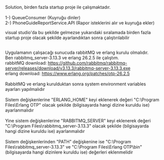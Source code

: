 Solution, birden fazla startup proje ile çalışmaktadır.
<br>
<br>
1-) QueueConsumer (Kuyruğu dinler)
<br>
2-) PhoneGuideReportService.API (Rapor isteklerini alır ve kuyruğa ekler)

visual studio'da bu şekilde gelmezse yukarıdaki sıralamada birden fazla startup proje olacak şekilde ayarlandıktan sonra çalıştırılabilir
<br>
<br>

Uygulamanın çalışacağı sunucuda rabbitMQ ve erlang kurulu olmalıdır. 
<br>
Ben rabbitmq_server-3.13.3 ve erlang 26.2.5 ile çalıştım.
<br>
rabbitMQ download: https://github.com/rabbitmq/rabbitmq-server/releases/download/v3.13.3/rabbitmq-server-3.13.3.exe
<br>
erlang download: https://www.erlang.org/patches/otp-26.2.5
<br>
<br>
RabbitMQ ve erlang kurulduktan sonra system environment variables ayarları yapılmalıdır
<br>
<br>
Sistem değişkenlerine "ERLANG_HOME" keyi eklenerek değeri "C:\Program Files\Erlang OTP" olacak şekilde (bilgisayarda hangi dizine kuruldu ise) ayarlanmalıdır
<br>
<br>
Yine sistem değişkenlerine "RABBITMQ_SERVER" keyi eklenerek değeri "C:\Program Files\rabbitmq_server-3.13.3" olacak şekilde (bilgisayarda hangi dizine kuruldu ise) ayarlanmalıdır
<br>
<br>
Sistem değişkenlerinden "PATH" değişkenine ise "C:\Program Files\rabbitmq_server-3.13.3" ve "C:\Program Files\Erlang OTP\bin" (bilgisayarda hangi dizinlere kuruldu ise) değerleri eklenmelidir
